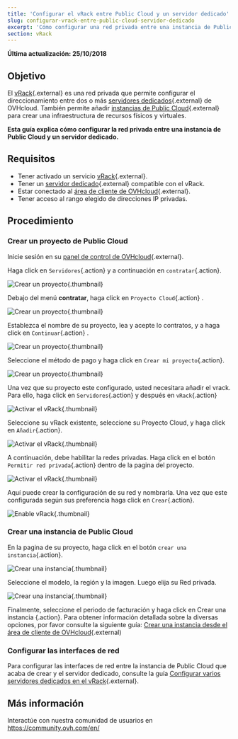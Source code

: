 ```yaml
---
title: 'Configurar el vRack entre Public Cloud y un servidor dedicado'
slug: configurar-vrack-entre-public-cloud-servidor-dedicado
excerpt: 'Cómo configurar una red privada entre una instancia de Public Cloud y un servidor dedicado'
section: vRack
---
```


**Última actualización: 25/10/2018**

## Objetivo

El [vRack](https://www.ovh.com/world/es/soluciones/vrack/){.external} es una red privada que permite configurar el direccionamiento entre dos o más [servidores dedicados](https://www.ovh.com/world/es/servidores_dedicados/){.external} de OVHcloud. También permite añadir [instancias de Public Cloud](https://www.ovh.com/world/es/public-cloud/instancias/){.external} para crear una infraestructura de recursos físicos y virtuales.

**Esta guía explica cómo configurar la red privada entre una instancia de Public Cloud y un servidor dedicado.**


## Requisitos

- Tener activado un servicio [vRack](https://www.ovh.com/world/es//soluciones/vrack/){.external}.
- Tener un [servidor dedicado](https://www.ovh.com/world/es/servidores_dedicados/){.external} compatible con el vRack.
- Estar conectado al [área de cliente de OVHcloud](https://ca1.ovh.com/auth/?action=gotomanager){.external}.
- Tener acceso al rango elegido de direcciones IP privadas.


## Procedimiento

### Crear un proyecto de Public Cloud

Inicie sesión en su [panel de control de OVHcloud](https//ca.ovh.com/auth/?action=gotomanager){.external}.

Haga click en `Servidores`{.action} y a continuación en `contratar`{.action}.

![Crear un proyecto](images/pci-project-01_2020.png){.thumbnail}

Debajo del menú **contratar**, haga click en `Proyecto Cloud`{.action} .

![Crear un proyecto](images/pci-project-02_2020.png){.thumbnail}

Establezca el nombre de su proyecto, lea y acepte lo contratos, y a haga click en `Continuar`{.action} .

![Crear un proyecto](images/pci-project-03a_2020.png){.thumbnail}

Seleccione el método de pago y haga click en `Crear mi proyecto`{.action}.

![Crear un proyecto](images/pci-project-03b_2020.png){.thumbnail}

Una vez que su proyecto este configurado, usted necesitara añadir el vrack. Para ello, haga click en `Servidores`{.action} y después en `vRack`{.action}

![Activar el vRack](images/pci-vrack-00_2020.png){.thumbnail}

Seleccione su vRack existente, seleccione su Proyecto Cloud, y haga click en `Añadir`{.action}.

![Activar el vRack](images/pci-vrack-00a_2020.png){.thumbnail}

A continuación, debe habilitar la redes privadas. Haga click en el botón `Permitir red privada`{.action} dentro de la pagina del proyecto.

![Activar el vRack](images/pci-vrack-01_2020.png){.thumbnail}

Aquí puede crear la configuración de su red y nombrarla. Una vez que este configurada según sus preferencia haga click en `Crear`{.action}.

![Enable vRack](images/pci-vrack-02_2020.png){.thumbnail}


### Crear una instancia de Public Cloud

En la pagina de su proyecto, haga click en el botón `crear una instancia`{.action}.

![Crear una instancia](images/pci-01_2020.png){.thumbnail}

Seleccione el modelo, la región y la imagen. Luego elija su Red privada.

![Crear una instancia](images/pci-02_2020.png){.thumbnail}


Finalmente, seleccione el periodo de facturación y haga click en Crear una instancia {.action}. Para obtener información detallada sobre la diversas opciones, por favor consulte la siguiente guía: [Crear una instancia desde el área de cliente de OVHcloud](../public-cloud/crear_una_instancia_desde_el_area_de_cliente_de_ovh/){.external)

### Configurar las interfaces de red

Para configurar las interfaces de red entre la instancia de Public Cloud que acaba de crear y el servidor dedicado, consulte la guía [Configurar varios servidores dedicados en el vRack](../configurar-vrack-en-servidor-dedicado/){.external}.


## Más información

Interactúe con nuestra comunidad de usuarios en <https://community.ovh.com/en/>

